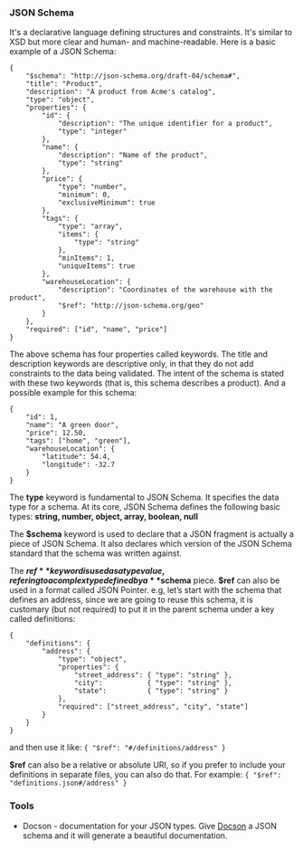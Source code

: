 ### JSON Schema
It's a declarative language defining structures and constraints. It's similar to XSD but more clear and human- and machine-readable.
Here is a basic example of a JSON Schema:
```
{
    "$schema": "http://json-schema.org/draft-04/schema#",
    "title": "Product",
    "description": "A product from Acme's catalog",
    "type": "object",
    "properties": {
        "id": {
            "description": "The unique identifier for a product",
            "type": "integer"
        },
        "name": {
            "description": "Name of the product",
            "type": "string"
        },
        "price": {
            "type": "number",
            "minimum": 0,
            "exclusiveMinimum": true
        },
        "tags": {
            "type": "array",
            "items": {
                "type": "string"
            },
            "minItems": 1,
            "uniqueItems": true
        },
        "warehouseLocation": {
            "description": "Coordinates of the warehouse with the product",
            "$ref": "http://json-schema.org/geo"
        }
    },
    "required": ["id", "name", "price"]
}
```

The above schema has four properties called keywords. The title and description keywords are descriptive only, in that they do not add constraints to the data being validated. The intent of the schema is stated with these two keywords (that is, this schema describes a product). And a possible example for this schema:
```
{
    "id": 1,
    "name": "A green door",
    "price": 12.50,
    "tags": ["home", "green"],
    "warehouseLocation": {
        "latitude": 54.4,
        "longitude": -32.7
    }
}
```

The **type** keyword is fundamental to JSON Schema. It specifies the data type for a schema.
At its core, JSON Schema defines the following basic types: **string, number, object, array, boolean, null**

The **$schema** keyword is used to declare that a JSON fragment is actually a piece of JSON Schema. It also declares which version of the JSON Schema standard that the schema was written against.

The **$ref** keyword is used as a type value, refering to a complex type defined by a **$schema** piece. **$ref**
can also be used in a format called JSON Pointer. e.g, let’s start with the schema that defines an address, since we are going to reuse this schema, it is customary (but not required) to put it in the parent schema under a key called definitions:
```
{
    "definitions": {
        "address": {
            "type": "object",
            "properties": {
                "street_address": { "type": "string" },
                "city":           { "type": "string" },
                "state":          { "type": "string" }
            },
            "required": ["street_address", "city", "state"]
        }
    }
}
```
and then use it like:
```{ "$ref": "#/definitions/address" }```

**$ref** can also be a relative or absolute URI, so if you prefer to include your definitions in separate files, you can also do that. For example: ```{ "$ref": "definitions.json#/address" }```

### Tools
* Docson - documentation for your JSON types.
Give [Docson](https://github.com/lbovet/docson) a JSON schema and it will generate a beautiful documentation.

